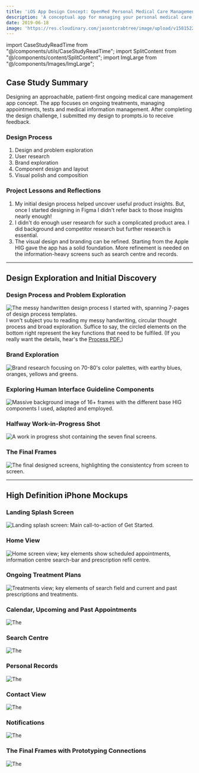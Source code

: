 ```yaml
---
title: 'iOS App Design Concept: OpenMed Personal Medical Care Management'
description: 'A conceptual app for managing your personal medical care, treatments, appointments and practioners.'
date: 2019-06-18
image: 'https://res.cloudinary.com/jasontcrabtree/image/upload/v1581522542/Portfolio-2020/openmed-header-x2.png'
---
```


import CaseStudyReadTime from "@/components/utils/CaseStudyReadTime";
import SplitContent from "@/components/content/SplitContent";
import ImgLarge from "@/components/Images/ImgLarge";

<CaseStudyReadTime readTime="4"/>

<ImgLarge imageSrc="https://res.cloudinary.com/jasontcrabtree/image/upload/v1581522542/Portfolio-2020/openmed-header-x4.png" alt="OpenMed iOS App Concept Home, Calendar and Treatment Screen"/>

## Case Study Summary

Designing an approachable, patient-first ongoing medical care management app concept. The app focuses on ongoing treatments, managing appointments, tests and medical information management. After completing the design challenge, I submitted my design to prompts.io to receive feedback.

<SplitContent
left="true"
leftTitle="Challenge"
leftCaption="Starting with the design prompt of “How might we reduce in-person visits to the doctor?”, design a mobile experience. Following the design challenge constraints, I designed an iOS app based on currently available technologies."
 right="true"
rightTitle="Outcome"
rightCaption="This project was a great success. Highlights include getting more comfortable with the Apple Human Interface Guidelines, applying an end-end design process, and developing a unique visual language."
/>

### Design Process

1. Design and problem exploration
2. User research
3. Brand exploration
4. Component design and layout
5. Visual polish and composition

### Project Lessons and Reflections

1. My initial design process helped uncover useful product insights. But, once I started designing in Figma I didn't refer back to those insights nearly enough!
2. I didn't do enough user research for such a complicated product area. I did background and competitor research but further research is essential.
3. The visual design and branding can be refined. Starting from the Apple HIG gave the app has a solid foundation. More refinement is needed on the information-heavy screens such as search centre and records.

---

## Design Exploration and Initial Discovery

### Design Process and Problem Exploration

![The messy handwritten design process I started with, spanning 7-pages of design process templates.](~/assets/images/med-care-app/process.png)
I won't subject you to reading my messy handwriting, circular thought process and broad exploration. Suffice to say, the circled elements on the bottom right represent the key functions that need to be fulfiled. (If you really want the details, hear's the [Process PDF.](https://www.dropbox.com/s/munwa5gzpiqpmt5/Design_Process_Prompts.pdf?dl=0))

### Brand Exploration

![Brand research focusing on 70-80's color palettes, with earthy blues, oranges, yellows and greens.](~/assets/images/med-care-app/brand-research.png)

### Exploring Human Interface Guideline Components

![Massive background image of 16+ frames with the different base HIG components I used, adapted and employed.](~/assets/images/med-care-app/apple-hig-components.png)

### Halfway Work-in-Progress Shot

![A work in progress shot containing the seven final screens.](~/assets/images/med-care-app/wip-midway.png)

### The Final Frames

![The final designed screens, highlighting the consistentcy from screen to screen.](~/assets/images/med-care-app/final-frames.png)

---

## High Definition iPhone Mockups

### Landing Splash Screen

![Landing splash screen: Main call-to-action of Get Started.](~/assets/images/med-care-app/landing.png)

### Home View

![Home screen view; key elements show scheduled appointments, information centre search-bar and prescription refil centre.](~/assets/images/med-care-app/home.png)

### Ongoing Treatment Plans

![Treatments view; key elements of search field and current and past prescriptions and treatments.](~/assets/images/med-care-app/treatments.png)

### Calendar, Upcoming and Past Appointments

![The](~/assets/images/med-care-app/calendar.png)

### Search Centre

![The](~/assets/images/med-care-app/search.png)

### Personal Records

![The](~/assets/images/med-care-app/records.png)

### Contact View

![The](~/assets/images/med-care-app/contact.png)

### Notifications

![The](~/assets/images/med-care-app/notifications.png)

### The Final Frames with Prototyping Connections

![The](~/assets/images/med-care-app/final-frames-prototypes.png)
